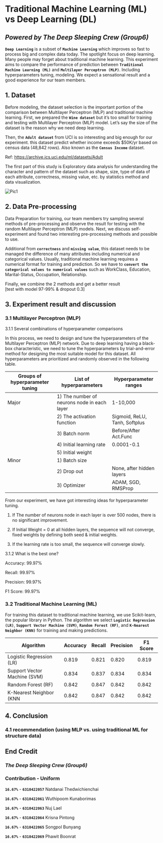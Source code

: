 # Traditional Machine Learning (ML) vs Deep Learning (DL)
## _Powered by The Deep Sleeping Crew (Group6)_
**`Deep Learning`** is a subset of **`Machine Learning`** which improves so fast to process big and complex data today. The spotlight focus on deep learning. Many people may forget about traditional machine learning. This experiment aims to compare the performance of prediction between **`Traditional Machine Learning (ML)`** and **`Multilayer Perceptron (MLP)`**. Including hyperparameters tuning, modeling. We expect a sensational result and a good experience for our team members. 
## 1. Dataset
Before modeling, the dataset selection is the important portion of the comparison between Multilayer Perceptron (MLP) and traditional machine learning. First, we prepared the **`Wine dataset`** but it’s too small for training and testing with Multilayer Perceptron (MLP) model. Let’s say the size of the dataset is the reason why we need deep learning. 

Then, the **`Adult dataset`** from UCI is so interesting and big enough for our experiment. this dataset predict whether income exceeds $50K/yr based on census data (48,842 rows). Also known as the **`Census Income`** dataset.

Ref: https://archive.ics.uci.edu/ml/datasets/Adult

The first part of this study is Exploratory data analysis for understanding the character and pattern of the dataset such as shape, size, type of data of each attribute, correctness, missing value, etc. by statistics method and data visualization.

![Pic1](https://cldup.com/dTxpPi9lDf.thumb.png)

## 2. Data Pre-processing

Data Preparation for training, our team members try sampling several methods of pre-processing and observe the result for testing with the random Multilayer Perceptron (MLP) models. Next, we discuss self-experiment and found two interesting pre-processing methods and possible to use.

Additional from **`correctness`** and **`missing value`**, this dataset needs to be managed the difference of many attributes including numerical and categorical values. Usually, traditional machine learning requires a numerical format for training and prediction. So we have to **`convert the categorical values to numerical values`** such as WorkClass, Education, Marital-Status, Occupation, Relationship. 

  

Finally, we combine the 2 methods and get a better result  
[test with model 97-99% & dropout 0.3]

## 3. Experiment result and discussion
### 3.1 Multilayer Perceptron (MLP)

3.1.1 Several combinations of hyperparameter comparisons 

In this process, we need to design and tune the hyperparameters of the Multilayer Perceptron (MLP) network. Due to deep learning having a black-box characteristic, we need to tune the hyperparameters by trial-and-error method for designing the most suitable model for this dataset. All hyperparameters are prioritized and randomly observed in the following table. 

| Groups of hyperparameter tuning | List of hyperparameters | Hyperparameter ranges |
| ------ | ------ | ------ |
| Major | 1) The number of neurons node in each layer | 1-10,000 |
|| 2) The activation function | Sigmoid, ReLU, Tanh, Softplus |
|| 3) Batch norm | Before/After Act.Func |
|| 4) Initial learning rate | 0.0001-0.1  |
|| 5) Initial weight |
| Minor | 1) Batch size |
|| 2) Drop out | None, after hidden layers
|| 3) Optimizer | ADAM, SGD, RMSProp

From our experiment, we have got interesting ideas for hyperparameter tuning. 

1) If The number of neurons node in each layer is over 500 nodes, there is no significant improvement. 

2) If Initial Weight = 0 at all hidden layers, the sequence will not converge, fixed weights by defining both seed & initial weights. 

3) If the learning rate is too small, the sequence will converge slowly.

3.1.2 What is the best one?

Accuracy:			99.97% 

Recall:				99.97% 

Precision:			99.97% 

F1 Score:			99.97%

### 3.2 Traditional Machine Learning (ML)

For training this dataset to traditional machine learning, we use Scikit-learn, the popular library in Python. The algorithm we select **`Logistic Regression (LR)`**, **`Support Vector Machine (SVM)`**, **`Random Forest (RF)`**, and **`K-Nearest Neighbor (KNN)`** for training and making predictions.

| Algorithm | Accuracy | Recall | Precision | F1 Score |
| ------ | ------ | ------ | ------ | ------ |
| Logistic Regression (LR) | 0.819 | 0.821 | 0.820 | 0.819 |
| Support Vector Machine (SVM) | 0.834 | 0.837 | 0.834 | 0.834 |
| Random Forest (RF) | 0.842 | 0.847 | 0.842 | 0.842 |
| K-Nearest Neighbor (KNN | 0.842 | 0.847 | 0.842 | 0.842 |

## 4. Conclusion

### 4.1 recommendation (using MLP vs. using traditional ML for structure data)

## End Credit
### _The Deep Sleeping Crew (Group6)_
### Contribution - Uniform
**`16.67%`** - **`6310422057`** Natdanai Thedwichienchai

**`16.67%`** - **`6310422061`** Wuthipoom Kunaborimas

**`16.67%`** - **`6310422063`** Nuj Lael

**`16.67%`** - **`6310422064`** Krisna Pintong

**`16.67%`** - **`6310422065`** Songpol Bunyang

**`16.67%`** - **`6310422069`** Phawit Boonrat
